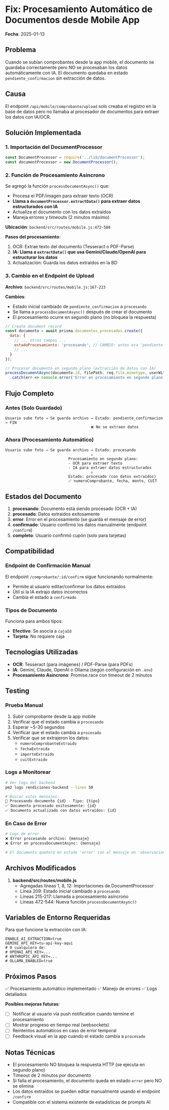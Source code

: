 # Fix: Procesamiento Automático de Documentos desde Mobile App

**Fecha**: 2025-01-13

## Problema
Cuando se subían comprobantes desde la app mobile, el documento se guardaba correctamente pero NO se procesaban los datos automáticamente con IA. El documento quedaba en estado `pendiente_confirmacion` sin extracción de datos.

## Causa
El endpoint `/api/mobile/comprobante/upload` solo creaba el registro en la base de datos pero no llamaba al procesador de documentos para extraer los datos con IA/OCR.

## Solución Implementada

### 1. Importación del DocumentProcessor
```javascript
const DocumentProcessor = require('../lib/documentProcessor');
const documentProcessor = new DocumentProcessor();
```

### 2. Función de Procesamiento Asíncrono
Se agregó la función `processDocumentAsync()` que:
- Procesa el PDF/imagen para extraer texto (OCR)
- **Llama a `documentProcessor.extractData()` para extraer datos estructurados con IA**
- Actualiza el documento con los datos extraídos
- Maneja errores y timeouts (2 minutos máximo)

**Ubicación**: `backend/src/routes/mobile.js:472-580`

**Pasos del procesamiento**:
1. OCR: Extrae texto del documento (Tesseract o PDF-Parse)
2. **IA: Llama a `extractData()` que usa Gemini/Claude/OpenAI para estructurar los datos**
3. Actualización: Guarda los datos extraídos en la BD

### 3. Cambio en el Endpoint de Upload
**Archivo**: `backend/src/routes/mobile.js:167-223`

**Cambios**:
- Estado inicial cambiado de `pendiente_confirmacion` a `procesando`
- Se llama a `processDocumentAsync()` después de crear el documento
- El procesamiento ocurre en segundo plano (no bloquea la respuesta)

```javascript
// Create document record
const documento = await prisma.documentos_procesados.create({
  data: {
    // ... otros campos ...
    estadoProcesamiento: 'procesando', // CAMBIO: antes era 'pendiente_confirmacion'
    // ...
  }
});

// Procesar documento en segundo plano (extracción de datos con IA)
processDocumentAsync(documento.id, filePath, req.file.mimetype, userWithTenant?.tenantId || null)
  .catch(err => console.error('Error en procesamiento en segundo plano:', err));
```

## Flujo Completo

### Antes (Solo Guardado)
```
Usuario sube foto → Se guarda archivo → Estado: pendiente_confirmacion → FIN
                                      ❌ No se extraen datos
```

### Ahora (Procesamiento Automático)
```
Usuario sube foto → Se guarda archivo → Estado: procesando
                                      ↓
                            Procesamiento en segundo plano:
                            - OCR para extraer texto
                            - IA para extraer datos estructurados
                                      ↓
                            Estado: procesado (con datos extraídos)
                            ✅ numeroComprobante, fecha, monto, CUIT
```

## Estados del Documento

1. **procesando**: Documento está siendo procesado (OCR + IA)
2. **procesado**: Datos extraídos exitosamente
3. **error**: Error en el procesamiento (se guarda el mensaje de error)
4. **confirmado**: Usuario confirmó los datos manualmente (endpoint `/confirm`)
5. **completo**: Usuario confirmó cupón (solo para tarjetas)

## Compatibilidad

### Endpoint de Confirmación Manual
El endpoint `/comprobante/:id/confirm` sigue funcionando normalmente:
- Permite al usuario editar/confirmar los datos extraídos
- Útil si la IA extrajo datos incorrectos
- Cambia el estado a `confirmado`

### Tipos de Documento
Funciona para ambos tipos:
- **Efectivo**: Se asocia a `cajaId`
- **Tarjeta**: No requiere caja

## Tecnologías Utilizadas

- **OCR**: Tesseract (para imágenes) / PDF-Parse (para PDFs)
- **IA**: Gemini, Claude, OpenAI o Ollama (según configuración en `.env`)
- **Procesamiento Asíncrono**: Promise.race con timeout de 2 minutos

## Testing

### Prueba Manual
1. Subir comprobante desde la app mobile
2. Verificar que el estado cambia a `procesando`
3. Esperar ~5-30 segundos
4. Verificar que el estado cambia a `procesado`
5. Verificar que se extrajeron los datos:
   - `numeroComprobanteExtraido`
   - `fechaExtraida`
   - `importeExtraido`
   - `cuitExtraido`

### Logs a Monitorear
```bash
# Ver logs del backend
pm2 logs rendiciones-backend --lines 50

# Buscar estos mensajes:
📄 Procesando documento {id} - Tipo: {tipo}
✅ Documento procesado exitosamente: {id}
✅ Documento actualizado con datos extraídos: {id}
```

### En Caso de Error
```bash
# Logs de error
❌ Error procesando archivo: {mensaje}
❌ Error en processDocumentAsync: {mensaje}

# El documento quedará en estado 'error' con el mensaje en 'observaciones'
```

## Archivos Modificados

1. **backend/src/routes/mobile.js**
   - Agregadas líneas 1, 8, 12: Importaciones de DocumentProcessor
   - Línea 209: Estado inicial cambiado a `procesando`
   - Líneas 215-217: Llamada a procesamiento asíncrono
   - Líneas 472-544: Nueva función `processDocumentAsync()`

## Variables de Entorno Requeridas

Para que funcione la extracción con IA:
```env
ENABLE_AI_EXTRACTION=true
GEMINI_API_KEY=tu-api-key-aqui
# O cualquiera de:
# OPENAI_API_KEY=...
# ANTHROPIC_API_KEY=...
# OLLAMA_ENABLED=true
```

## Próximos Pasos

✅ Procesamiento automático implementado
✅ Manejo de errores
✅ Logs detallados

**Posibles mejoras futuras**:
- [ ] Notificar al usuario vía push notification cuando termine el procesamiento
- [ ] Mostrar progreso en tiempo real (websockets)
- [ ] Reintentos automáticos en caso de error temporal
- [ ] Feedback visual en la app cuando el estado cambia a `procesado`

## Notas Técnicas

- El procesamiento NO bloquea la respuesta HTTP (se ejecuta en segundo plano)
- Timeout de 2 minutos por documento
- Si falla el procesamiento, el documento queda en estado `error` pero NO se elimina
- Los datos extraídos se pueden editar manualmente usando el endpoint `/confirm`
- Compatible con el sistema existente de estadísticas de prompts AI
